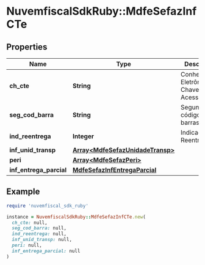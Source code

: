 # NuvemfiscalSdkRuby::MdfeSefazInfCTe

## Properties

| Name | Type | Description | Notes |
| ---- | ---- | ----------- | ----- |
| **ch_cte** | **String** | Conhecimento Eletrônico - Chave de Acesso. |  |
| **seg_cod_barra** | **String** | Segundo código de barras. | [optional] |
| **ind_reentrega** | **Integer** | Indicador de Reentrega. | [optional] |
| **inf_unid_transp** | [**Array&lt;MdfeSefazUnidadeTransp&gt;**](MdfeSefazUnidadeTransp.md) |  | [optional] |
| **peri** | [**Array&lt;MdfeSefazPeri&gt;**](MdfeSefazPeri.md) |  | [optional] |
| **inf_entrega_parcial** | [**MdfeSefazInfEntregaParcial**](MdfeSefazInfEntregaParcial.md) |  | [optional] |

## Example

```ruby
require 'nuvemfiscal_sdk_ruby'

instance = NuvemfiscalSdkRuby::MdfeSefazInfCTe.new(
  ch_cte: null,
  seg_cod_barra: null,
  ind_reentrega: null,
  inf_unid_transp: null,
  peri: null,
  inf_entrega_parcial: null
)
```

